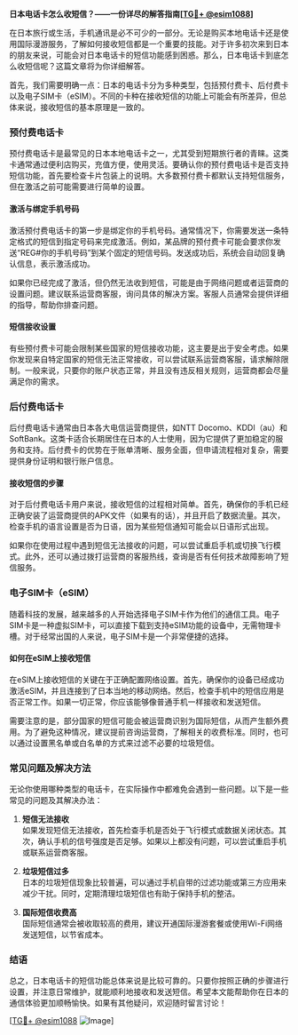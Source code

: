 **日本电话卡怎么收短信？——一份详尽的解答指南[[TG💪+ @esim1088](https://t.me/s/esim1088)]**

在日本旅行或生活，手机通讯是必不可少的一部分。无论是购买本地电话卡还是使用国际漫游服务，了解如何接收短信都是一个重要的技能。对于许多初次来到日本的朋友来说，可能会对日本电话卡的短信功能感到困惑。那么，日本电话卡到底怎么收短信呢？这篇文章将为你详细解答。

首先，我们需要明确一点：日本的电话卡分为多种类型，包括预付费卡、后付费卡以及电子SIM卡（eSIM）。不同的卡种在接收短信的功能上可能会有所差异，但总体来说，接收短信的基本原理是一致的。

### 预付费电话卡

预付费电话卡是最常见的日本本地电话卡之一，尤其受到短期旅行者的青睐。这类卡通常通过便利店购买，充值方便，使用灵活。要确认你的预付费电话卡是否支持短信功能，首先要检查卡片包装上的说明。大多数预付费卡都默认支持短信服务，但在激活之前可能需要进行简单的设置。

#### 激活与绑定手机号码

激活预付费电话卡的第一步是绑定你的手机号码。通常情况下，你需要发送一条特定格式的短信到指定号码来完成激活。例如，某品牌的预付费卡可能会要求你发送“REG#你的手机号码”到某个固定的短信号码。发送成功后，系统会自动回复确认信息，表示激活成功。

如果你已经完成了激活，但仍然无法收到短信，可能是由于网络问题或者运营商的设置问题。建议联系运营商客服，询问具体的解决方案。客服人员通常会提供详细的指导，帮助你排查问题。

#### 短信接收设置

有些预付费卡可能会限制某些国家的短信接收功能，这主要是出于安全考虑。如果你发现来自特定国家的短信无法正常接收，可以尝试联系运营商客服，请求解除限制。一般来说，只要你的账户状态正常，并且没有违反相关规则，运营商都会尽量满足你的需求。

### 后付费电话卡

后付费电话卡通常由日本各大电信运营商提供，如NTT Docomo、KDDI（au）和SoftBank。这类卡适合长期居住在日本的人士使用，因为它提供了更加稳定的服务和支持。后付费卡的优势在于账单清晰、服务全面，但申请流程相对复杂，需要提供身份证明和银行账户信息。

#### 接收短信的步骤

对于后付费电话卡用户来说，接收短信的过程相对简单。首先，确保你的手机已经正确安装了运营商提供的APK文件（如果有的话），并且开启了数据流量。其次，检查手机的语言设置是否为日语，因为某些短信通知可能会以日语形式出现。

如果你在使用过程中遇到短信无法接收的问题，可以尝试重启手机或切换飞行模式。此外，还可以通过拨打运营商的客服热线，查询是否有任何技术故障影响了短信服务。

### 电子SIM卡（eSIM）

随着科技的发展，越来越多的人开始选择电子SIM卡作为他们的通信工具。电子SIM卡是一种虚拟SIM卡，可以直接下载到支持eSIM功能的设备中，无需物理卡槽。对于经常出国的人来说，电子SIM卡是一个非常便捷的选择。

#### 如何在eSIM上接收短信

在eSIM上接收短信的关键在于正确配置网络设置。首先，确保你的设备已经成功激活eSIM，并且连接到了日本当地的移动网络。然后，检查手机中的短信应用是否正常工作。如果一切正常，你应该能够像普通手机一样接收和发送短信。

需要注意的是，部分国家的短信可能会被运营商识别为国际短信，从而产生额外费用。为了避免这种情况，建议提前咨询运营商，了解相关的收费标准。同时，也可以通过设置黑名单或白名单的方式来过滤不必要的垃圾短信。

### 常见问题及解决方法

无论你使用哪种类型的电话卡，在实际操作中都难免会遇到一些问题。以下是一些常见的问题及其解决办法：

1. **短信无法接收**  
   如果发现短信无法接收，首先检查手机是否处于飞行模式或数据关闭状态。其次，确认手机的信号强度是否足够。如果以上都没有问题，可以尝试重启手机或联系运营商客服。

2. **垃圾短信过多**  
   日本的垃圾短信现象比较普遍，可以通过手机自带的过滤功能或第三方应用来减少干扰。同时，定期清理垃圾短信也有助于保持手机的整洁。

3. **国际短信收费高**  
   国际短信通常会被收取较高的费用，建议开通国际漫游套餐或使用Wi-Fi网络发送短信，以节省成本。

### 结语

总之，日本电话卡的短信功能总体来说是比较可靠的。只要你按照正确的步骤进行设置，并注意日常维护，就能顺利地接收和发送短信。希望本文能帮助你在日本的通信体验更加顺畅愉快。如果有其他疑问，欢迎随时留言讨论！

[[TG💪+ @esim1088](https://t.me/s/esim1088) ![Image](https://i.postimg.cc/4NQfJmqS/Snipaste-2025-05-13-00-14-12.png)]